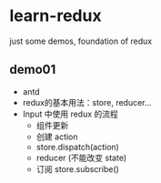 # learn-redux
just some demos, foundation of redux

## demo01

+ antd
+ redux的基本用法：store, reducer...
+ Input 中使用 redux 的流程
    - 组件更新
    - 创建 action
    - store.dispatch(action)
    - reducer (不能改变 state)
    - 订阅 store.subscribe()
